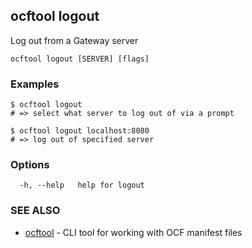 ## ocftool logout

Log out from a Gateway server

```
ocftool logout [SERVER] [flags]
```

### Examples

```
$ ocftool logout
# => select what server to log out of via a prompt

$ ocftool logout localhost:8080
# => log out of specified server

```

### Options

```
  -h, --help   help for logout
```

### SEE ALSO

* [ocftool](ocftool.md)	 - CLI tool for working with OCF manifest files

